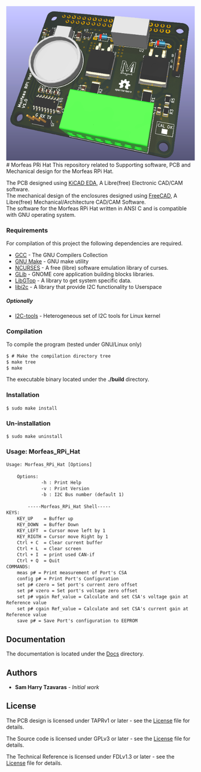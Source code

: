 <div align="center"> <img src="./Docs/Artwork/PCB_3d_render.png"> </div>
# Morfeas PRi Hat
This repository related to Supporting software, PCB and Mechanical design for the Morfeas RPi Hat.

The PCB designed using [KiCAD EDA](https://kicad-pcb.org/), A Libre(free) Electronic CAD/CAM software.<br>
The mechanical design of the enclosures designed using [FreeCAD](https://www.freecadweb.org/), A Libre(free) Mechanical/Architecture CAD/CAM Software.<br>
The software for the Morfeas RPi Hat written in ANSI C and is compatible with GNU operating system.<br>

### Requirements
For compilation of this project the following dependencies are required.
* [GCC](https://gcc.gnu.org/) - The GNU Compilers Collection
* [GNU Make](https://www.gnu.org/software/make/) - GNU make utility
* [NCURSES](https://www.gnu.org/software/ncurses/ncurses.html) - A free (libre) software emulation library of curses.
* [GLib](https://wiki.gnome.org/Projects/GLib) - GNOME core application building blocks libraries.
* [LibGTop](https://developer.gnome.org/libgtop/stable/) - A library to get system specific data.
* [libi2c](https://packages.debian.org/jessie/libi2c-dev) - A library that provide I2C functionality to Userspace

##### Optionally
* [I2C-tools](https://packages.debian.org/jessie/i2c-tools) - Heterogeneous set of I2C tools for Linux kernel

### Compilation
To compile the program (tested under GNU/Linux only)
```
$ # Make the compilation directory tree
$ make tree
$ make
```
The executable binary located under the **./build** directory.

### Installation
```
$ sudo make install
```
### Un-installation
```
$ sudo make uninstall
```
### Usage: Morfeas_RPi_Hat
```
Usage: Morfeas_RPi_Hat [Options]

	Options:
	         -h : Print Help
	         -v : Print Version
	         -b : I2C Bus number (default 1)

		-----Morfeas_RPi_Hat Shell-----
KEYS:
 	KEY_UP    = Buffer up
	KEY_DOWN  = Buffer Down
	KEY_LEFT  = Cursor move left by 1
	KEY_RIGTH = Cursor move Right by 1
	Ctrl + C  = Clear current buffer
	Ctrl + L  = Clear screen
	Ctrl + I  = print used CAN-if
	Ctrl + Q  = Quit
COMMANDS:
	meas p# = Print measurement of Port's CSA
	config p# = Print Port's Configuration
	set p# czero = Set port's current zero offset
	set p# vzero = Set port's voltage zero offset
	set p# vgain Ref_value = Calculate and set CSA's voltage gain at Reference value
	set p# cgain Ref_value = Calculate and set CSA's current gain at Reference value
	save p# = Save Port's configuration to EEPROM
```

## Documentation 
The documentation is located under the [Docs](./Docs) directory.

## Authors
* **Sam Harry Tzavaras** - *Initial work*
## License
The PCB design is licensed under TAPRv1 or later - see the [License](./Hardware/TAPR_Open_Hardware_License_v1.0.pdf) file for details.

The Source code is licensed under GPLv3 or later - see the [License](../blob/master/LICENSE) file for details.

The Technical Reference is licensed under FDLv1.3 or later - see the [License](../../fdl-1.3.md) file for details.
